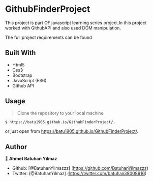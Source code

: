 # GithubFinderProject

This project is part OF javascript learning series project.In this project worked with GithubAPI and also used DOM manipulation.

The full project requirements can be found 

## Built With

- Html5
- Css3
- Bootstrap
- JavaScript (ES6)
- Github API


## Usage

> Clone the repository to your local machine

```sh
$ https://batu1905.github.io/GithubFinderProject/.
```
or just open from https://batu1905.github.io/GithubFinderProject/.


## Author

👤 **Ahmet Batuhan Yılmaz**

- Github: [@BatuhanYilmazzz] (https://github.com/BatuhanYilmazzz)
- Twitter: [@BatuhanYilmaz] (https://twitter.com/batuhan38008916)


